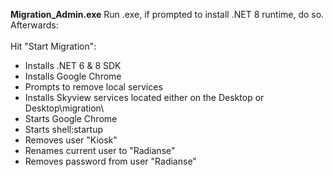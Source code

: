**Migration_Admin.exe**
Run .exe, if prompted to install .NET 8 runtime, do so. Afterwards:\
\
Hit "Start Migration":
- Installs .NET 6 & 8 SDK
- Installs Google Chrome
- Prompts to remove local services
- Installs Skyview services located either on the Desktop or Desktop\migration\
- Starts Google Chrome
- Starts shell:startup
- Removes user "Kiosk"
- Renames current user to "Radianse"
- Removes password from user "Radianse"
